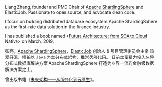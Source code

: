 Liang Zhang, founder and PMC Chair of [Apache ShardingSphere](https://github.com/apache/shardingsphere) and [ElasticJob](https://github.com/apache/shardingsphere-elasticjob).
Passionate to open source, and advocate clean code.

I focus on building distributed database ecosystem Apache ShardingSphere as the first-rate data solution in the finance industry. 

I has published a book named <[Future Architecture: from SOA to Cloud Native](https://baike.baidu.com/item/%E6%9C%AA%E6%9D%A5%E6%9E%B6%E6%9E%84%EF%BC%9A%E4%BB%8E%E6%9C%8D%E5%8A%A1%E5%8C%96%E5%88%B0%E4%BA%91%E5%8E%9F%E7%94%9F/23376862)> on March, 2019.

张亮，[Apache ShardingSphere](https://github.com/apache/shardingsphere)，[ElasticJob](https://github.com/apache/shardingsphere-elasticjob) 创始人 & 项目管理委员会主席
热爱开源，擅长以 Java 为主分布式架构，推崇优雅代码。
目前主要精力投入在将分布式数据库解决方案 Apache ShardingSphere 打造为业界一流的金融级数据解决方案之上。

曾出版书籍《[未来架构——从服务化到云原生](https://baike.baidu.com/item/%E6%9C%AA%E6%9D%A5%E6%9E%B6%E6%9E%84%EF%BC%9A%E4%BB%8E%E6%9C%8D%E5%8A%A1%E5%8C%96%E5%88%B0%E4%BA%91%E5%8E%9F%E7%94%9F/23376862)》。
